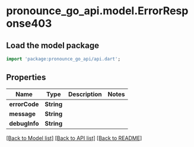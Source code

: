 # pronounce_go_api.model.ErrorResponse403

## Load the model package
```dart
import 'package:pronounce_go_api/api.dart';
```

## Properties
Name | Type | Description | Notes
------------ | ------------- | ------------- | -------------
**errorCode** | **String** |  | 
**message** | **String** |  | 
**debugInfo** | **String** |  | 

[[Back to Model list]](../README.md#documentation-for-models) [[Back to API list]](../README.md#documentation-for-api-endpoints) [[Back to README]](../README.md)


